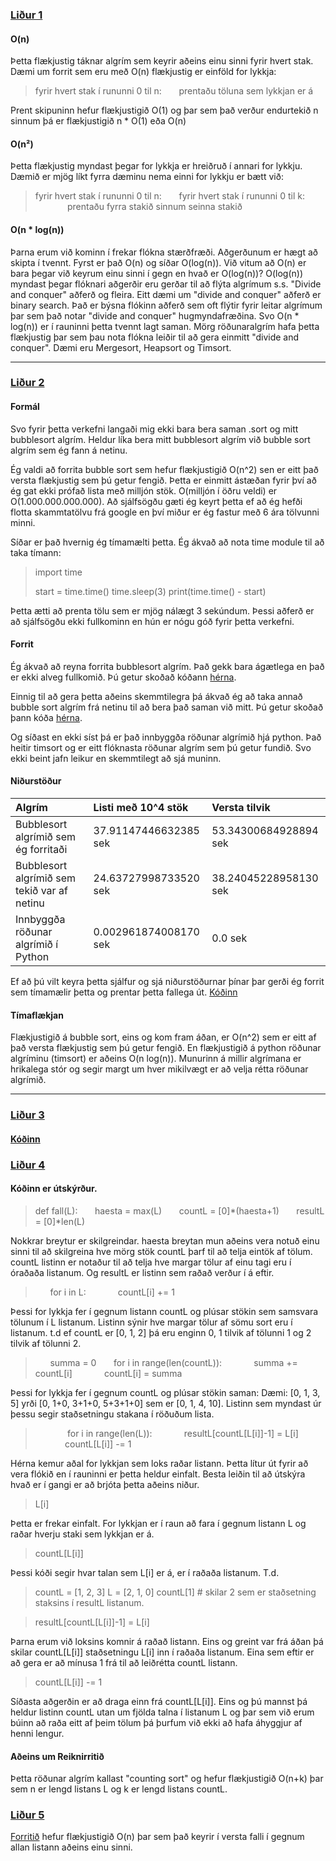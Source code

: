 ### <ins>Liður 1</ins>
#### O(n)
Þetta flækjustig táknar algrím sem keyrir aðeins einu sinni fyrir hvert stak. Dæmi um forrit sem eru með O(n) flækjustig er einföld for lykkja:

> fyrir hvert stak í rununni 0 til n:
> &nbsp;&nbsp;&nbsp;&nbsp;&nbsp;&nbsp;prentaðu töluna sem lykkjan er á

Prent skipuninn hefur flækjustigið O(1) og þar sem það verður endurtekið n sinnum þá er flækjustigið n * O(1) eða O(n)

#### O(n²)

Þetta flækjustig myndast þegar for lykkja er hreiðruð í annari for lykkju. Dæmið er mjög líkt fyrra dæminu nema einni for lykkju er bætt við:

> fyrir hvert stak í rununni 0 til n:
> &nbsp;&nbsp;&nbsp;&nbsp;&nbsp;&nbsp;fyrir hvert stak í rununni 0 til k:
> &nbsp;&nbsp;&nbsp;&nbsp;&nbsp;&nbsp;&nbsp;&nbsp;&nbsp;&nbsp;&nbsp;&nbsp; prentaðu fyrra stakið sinnum seinna stakið

#### O(n * log(n))
Þarna erum við kominn í frekar flókna stærðfræði. Aðgerðunum er hægt að skipta í tvennt. Fyrst er það O(n) og síðar O(log(n)). Við vitum að O(n) er bara þegar við keyrum einu sinni í gegn en hvað er O(log(n))? O(log(n)) myndast þegar flóknari aðgerðir eru gerðar til að flýta algrímum s.s. "Divide and conquer" aðferð og fleira. Eitt dæmi um "divide and conquer" aðferð er binary search. Það er býsna flókinn aðferð sem oft flýtir fyrir leitar algrímum þar sem það notar "divide and conquer" hugmyndafræðina. Svo O(n * log(n)) er í rauninni þetta tvennt lagt saman. Mörg röðunaralgrím hafa þetta flækjustig þar sem þau nota flókna leiðir til að gera einmitt "divide and conquer". Dæmi eru Mergesort, Heapsort og Timsort.

----

### <ins>Liður 2</ins>

#### Formál
Svo fyrir þetta verkefni langaði mig ekki bara bera saman .sort og mitt bubblesort algrím. Heldur líka bera mitt bubblesort algrím við bubble sort algrím sem ég fann á netinu. 

Ég valdi að forrita bubble sort sem hefur flækjustigið O(n^2) sen er eitt það versta flækjustig sem þú getur fengið. Þetta er einmitt ástæðan fyrir því að ég gat ekki prófað lista með milljón stök. O(milljón í öðru veldi) er O(1.000.000.000.000). Að sjálfsögðu gæti ég keyrt þetta ef að ég hefði flotta skammtatölvu frá google en því miður er ég fastur með 6 ára tölvunni minni. 


Síðar er það hvernig ég tímamælti þetta. Ég ákvað að nota time module til að taka tímann:
> import time
>
> start = time.time()
> time.sleep(3)
> print(time.time() - start)

Þetta ætti að prenta tölu sem er mjög nálægt 3 sekúndum. Þessi aðferð er að sjálfsögðu ekki fullkominn en hún er nógu góð fyrir þetta verkefni.

#### Forrit 

Ég ákvað að reyna forrita bubblesort algrím. Það gekk bara ágætlega en það er ekki alveg fullkomið. Þú getur skoðað kóðann [hérna](https://github.com/Gummy27/Forritun/blob/master/Onn-4/Reiknirrit/Skilaverkefni_3/myBubbleSort.py).

Einnig til að gera þetta aðeins skemmtilegra þá ákvað ég að taka annað bubble sort algrím frá netinu til að bera það saman við mitt. Þú getur skoðað þann kóða [hérna](https://github.com/Gummy27/Forritun/blob/master/Onn-4/Reiknirrit/Skilaverkefni_3/netBubbleSort.py).

Og síðast en ekki síst þá er það innbyggða röðunar algrímið hjá python. Það heitir timsort og er eitt flóknasta röðunar algrím sem þú getur fundið. Svo ekki beint jafn leikur en skemmtilegt að sjá muninn.

#### Niðurstöður

|           Algrím                            | Listi með 10^4 stök | Versta tilvik | 
|:--------------------------------------------|:-----------------------------|:-------------|
| Bubblesort algrímið sem ég forritaði        | 37.91147446632385 sek   | 53.34300684928894 sek |   
| Bubblesort algrímið sem tekið var af netinu | 24.63727998733520 sek  | 38.24045228958130 sek |
| Innbyggða röðunar algrímið í Python         |  0.002961874008170 sek  | 0.0 sek|

Ef að þú vilt keyra þetta sjálfur og sjá niðurstöðurnar þínar þar gerði ég forrit sem tímamælir þetta og prentar þetta fallega út. [Kóðinn](https://github.com/Gummy27/Forritun/blob/master/Onn-4/Reiknirrit/Skilaverkefni_3/lidur_2.py)

#### Tímaflækjan
Flækjustigið á bubble sort, eins og kom fram áðan, er O(n^2) sem er eitt af það versta flækjustig sem þú getur fengið. En flækjustigið á python röðunar algríminu (timsort) er aðeins O(n log(n)). Munurinn á millir algrímana er hrikalega stór og segir margt um hver mikilvægt er að velja rétta röðunar algrímið.

----

### <ins>Liður 3</ins>

#### [Kóðinn](https://github.com/Gummy27/Forritun/blob/master/Onn-4/Reiknirrit/Skilaverkefni_3/lidur_3.py)

### <ins>Liður 4</ins>
#### Kóðinn er útskýrður.
> def fall(L):
> &nbsp;&nbsp;&nbsp;&nbsp;&nbsp;&nbsp;haesta = max(L)
> &nbsp;&nbsp;&nbsp;&nbsp;&nbsp;&nbsp;countL = [0]*(haesta+1)
> &nbsp;&nbsp;&nbsp;&nbsp;&nbsp;&nbsp;resultL = [0]*len(L)
>  

Nokkrar breytur er skilgreindar. haesta breytan mun aðeins vera notuð einu sinni til að skilgreina hve mörg stök countL þarf til að telja eintök af tölum. countL listinn er notaður til að telja hve margar tölur af einu tagi eru í óraðaða listanum. Og resultL er listinn sem raðað verður í á eftir.

> &nbsp;&nbsp;&nbsp;&nbsp;&nbsp;&nbsp;for i in L:
> &nbsp;&nbsp;&nbsp;&nbsp;&nbsp;&nbsp;&nbsp;&nbsp;&nbsp;&nbsp;&nbsp;&nbsp;countL[i] += 1
>  
Þessi for lykkja fer í gegnum listann countL og plúsar stökin sem samsvara tölunum í L listanum. Listinn sýnir hve margar tölur af sömu sort eru í listanum. t.d ef countL er [0, 1, 2] þá eru enginn 0, 1 tilvik af tölunni 1 og 2 tilvik af tölunni 2.

> &nbsp;&nbsp;&nbsp;&nbsp;&nbsp;&nbsp;summa = 0
> &nbsp;&nbsp;&nbsp;&nbsp;&nbsp;&nbsp;for i in range(len(countL)):
> &nbsp;&nbsp;&nbsp;&nbsp;&nbsp;&nbsp;&nbsp;&nbsp;&nbsp;&nbsp;&nbsp;&nbsp;summa += countL[i]
> &nbsp;&nbsp;&nbsp;&nbsp;&nbsp;&nbsp;&nbsp;&nbsp;&nbsp;&nbsp;&nbsp;&nbsp;countL[i] = summa

Þessi for lykkja fer í gegnum countL og plúsar stökin saman: 
Dæmi:
[0, 1, 3, 5] yrði [0, 1+0, 3+1+0, 5+3+1+0] sem er [0, 1, 4, 10]. 
Listinn sem myndast úr þessu segir staðsetningu stakana í röðuðum lista. 

> &nbsp;&nbsp;&nbsp;&nbsp;&nbsp;&nbsp;
> &nbsp;&nbsp;&nbsp;&nbsp;&nbsp;&nbsp;for i in range(len(L)):
> &nbsp;&nbsp;&nbsp;&nbsp;&nbsp;&nbsp;&nbsp;&nbsp;&nbsp;&nbsp;&nbsp;&nbsp;resultL[countL[L[i]]-1] = L[i]
> &nbsp;&nbsp;&nbsp;&nbsp;&nbsp;&nbsp;&nbsp;&nbsp;&nbsp;&nbsp;&nbsp;&nbsp;countL[L[i]] -= 1
>  
Hérna kemur aðal for lykkjan sem loks raðar listann. Þetta lítur út fyrir að vera flókið en í rauninni er þetta heldur einfalt. Besta leiðin til að útskýra hvað er í gangi er að brjóta þetta aðeins niður. 

> L[i]

Þetta er frekar einfalt. For lykkjan er í raun að fara í gegnum listann L og raðar hverju staki sem lykkjan er á. 

> countL[L[i]]

Þessi kóði segir hvar talan sem L[i] er á, er í raðaða listanum. T.d.

> countL = [1, 2, 3]
> L = [2, 1, 0]
> countL[1] # skilar 2 sem er staðsetning staksins í resultL listanum.

> resultL[countL[L[i]]-1] = L[i]

Þarna erum við loksins komnir á raðað listann. Eins og greint var frá áðan þá skilar countL[L[i]] staðsetningu L[i] inn í raðaða listanum. Eina sem eftir er að gera er að mínusa 1 frá til að leiðrétta countL listann. 

> countL[L[i]] -= 1

Síðasta aðgerðin er að draga einn frá countL[L[i]]. Eins og þú mannst þá heldur listinn countL utan um fjölda talna í listanum L og þar sem við erum búinn að raða eitt af þeim tölum þá þurfum við ekki að hafa áhyggjur af henni lengur. 

#### Aðeins um Reiknirritið

Þetta röðunar algrím kallast "counting sort" og hefur flækjustigið O(n+k) þar sem n er lengd listans L og k er lengd listans countL. 

### <ins>Liður 5</ins>
[Forritið](https://github.com/Gummy27/Forritun/blob/master/Onn-4/Reiknirrit/Skilaverkefni_3/lidur_5.py) hefur flækjustigið O(n) þar sem það keyrir í versta falli í gegnum allan listann aðeins einu sinni.
